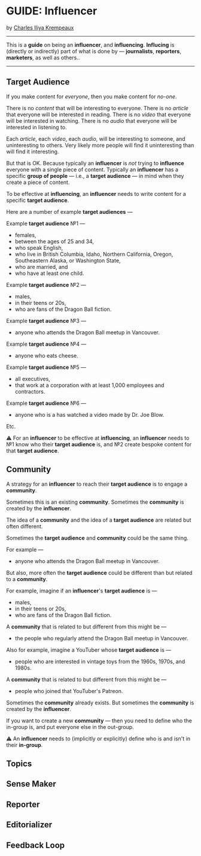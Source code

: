 # GUIDE: Influencer

by [Charles Iliya Krempeaux](http://changelog.ca/)

---

This is a **guide** on being an **influencer**, and **influencing**.
**Influcing** is (directly or indirectly) part of what is done by — **journalists**, **reporters**, **marketers**, as well as others..

---

## Target Audience

If you make content for _everyone_, then you make content for _no-one_.

There is no _content_ that will be interesting to everyone.
There is no _article_ that everyone will be interested in reading.
There is no _video_ that everyone will be interested in watching.
There is no _audio_ that everyone will be interested in listening to.

Each _article_, each _video_, each _audio_, will be interesting to someone, and uninteresting to others.
Very likely more people will find it uninteresting than will find it interesting.

But that is OK.
Because typically an **influencer** is _not_ trying to **influence** everyone with a single piece of content.
Typically an **influencer** has a specific **group of people** — i.e., a **target audience** — in mind when they create a piece of content.

To be effective at **influencing**, an **influencer** needs to write content for a specific **target audience**.

Here are a number of example **target audiences** —

Example **target audience** №1 —
* females,
* between the ages of 25 and 34,
* who speak English,
* who live in British Columbia, Idaho, Northern California, Oregon, Southeastern Alaska, or Washington State,
* who are married, and
* who have at least one child.

Example **target audience** №2 —
* males,
* in their teens or 20s,
* who are fans of the Dragon Ball fiction.

Example **target audience** №3 —
* anyone who attends the Dragon Ball meetup in Vancouver.

Example **target audience** №4 —
* anyone who eats cheese.

Example **target audience** №5 —
* all executives,
* that work at a corporation with at least 1,000 employees and contractors.

Example **target audience** №6 —
* anyone who is a has watched a video made by Dr. Joe Blow.

Etc.

⚠️ For an **influencer** to be effective at **influencing**, an **influencer** needs to №1 know who their **target audience** is, and №2 create bespoke content for that **target audience**.

## Community

A strategy for an **influencer** to reach their **target audience** is to engage a **community**.

Sometimes this is an existing **community**.
Sometimes the **community** is created by the **influencer**.

The idea of a **community** and the idea of a **target audience** are related but often different.

Sometimes the **target audience** and **community** could be the same thing.

For example —
* anyone who attends the Dragon Ball meetup in Vancouver.

But also, more often the **target audience** could be different than but related to a **community**.

For example, imagine if an **influencer**'s **target audience** is —
* males,
* in their teens or 20s,
* who are fans of the Dragon Ball fiction.

A **community** that is related to but different from this might be —
* the people who regularly attend the Dragon Ball meetup in Vancouver.

Also for example, imagine a YouTuber whose **target audience** is —
* people who are interested in vintage toys from the 1960s, 1970s, and 1980s.

A **community** that is related to but different from this might be —
* people who joined that YouTuber's Patreon.

Sometimes the **community** already exists.
But sometimes the **community** is created by the **influencer**.

If you want to create a new **community** ⁠— then you need to define who the in-group is, and put everyone else in the out-group.

⚠️ An **influencer** needs to (implicitly or explicitly) define who is and isn't in their **in-group**.

## Topics

## Sense Maker

## Reporter

## Editorializer

## Feedback Loop
